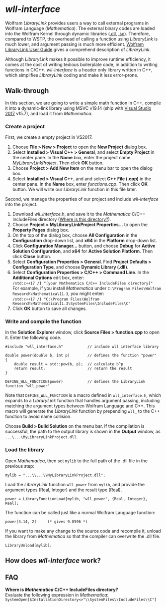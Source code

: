 # *wll-interface*
Wolfram *LibraryLink* provides users a way to call external programs in Wolfram Language (*Mathematica*). The external binary codes are loaded into the Wolfram Kernel through dynamic libraries ([.dll](https://en.wikipedia.org/wiki/Dynamic-link_library "Dynamic-link library - Wikipedia"), [.so](https://en.wikipedia.org/wiki/Library_(computing)#Shared_libraries "Library (computing) - Wikipedia")). Therefore, compared to WSTP, the overhead of calling a function using *LibraryLink* is much lower, and argument passing is much more efficient. [Wolfram LibraryLink User Guide](http://reference.wolfram.com/language/LibraryLink/tutorial/Overview.html) gives a comprehend description of *LibraryLink*.

Although *LibraryLink* makes it possible to improve runtime efficiency, it comes at the cost of writing tedious boilerplate code, in addition to writing functions in C/C++. *wll-interface* is a header only library written in C++, which simplifies *LibraryLink* coding and make it less error-prone. 

## Walk-through

In this section, we are going to write a simple math function in C++, compile it into a dynamic-link library using MSVC v19.14 (ship with [Visual Studio 2017](https://visualstudio.microsoft.com/vs/) v15.7), and load it from *Mathematica*.

### Create a project

First, we create a empty project in VS2017.

1. Choose **File > New > Project** to open the **New Project** dialog box.
2. Select **Installed > Visual C++ > General**, and select **Empty Project** in the center pane. In the **Name** box, enter the project name *MyLibraryLinkProject*. Then click **OK** button.
4. Choose **Project > Add New Item** on the menu bar to open the dialog box.
5. Select **Installed > Visual C++**, and and select **C++ File (.cpp)** in the center pane. In the **Name** box, enter *functions.cpp*. Then click **OK** button. We will write our *LibraryLink* function in this file later.

Second, we manage the properties of our project and include *wll-interface* into the project.

1. Download *wll_interface.h*, and save it to the *Mathematica* C/C++ IncludeFiles directory ([Where is this directory?](#faq)).
2. Choose **Project > MyLibraryLinkProject Properties...** to open the **Property Pages** dialog box. 
3. On the top of the dialog box, choose **All Configuration** in the **Configuration** drop-down list, and **x64** in the **Platform** drop-down list. 
4. Click **Configuration Manager...** button, and choose **Debug** for **Active Solution Configuration**, and **x64** for **Active Solution Platform**. Then click **Close** button. 
5. Select **Configuration Properties > General**. Find **Project Defaults > Configuration Type**, and choose **Dynamic Library (.dll)**. 
6. Select **Configuration Properties > C/C++ > Command Line**. In the **Additional Options** edit box, enter:  
`/std:c++17 /I "[your Mathematica C/C++ IncludeFiles directory]"`  
For example, if you install *Mathematica* under `C:\Program Files\Wolfram Research\Mathematica\11.3`, you might enter:  
`/std:c++17 /I "C:\Program Files\Wolfram Research\Mathematica\11.3\SystemFiles\IncludeFiles\C"` 
7. Click **OK** button to save all changes.  

### Write and compile the function

In the **Solution Explorer** window, click **Source Files > function.cpp** to open it. Enter the following code. 

    #include "wll_interface.h"           // include wll interface library
    
    double power(double b, int p)        // defines the function "power"
    {
        double result = std::pow(b, p);  // calculate b^p
        return result;                   // return the result
    }
    
    DEFINE_WLL_FUNCTION(power)           // defines the LibraryLink function "wll_power"

Note that `DEFINE_WLL_FUNCTION` is a macro defined in `wll_interface.h`, which expands to a *LibraryLink* function that handles argument passing, including matching the argument types between Wolfram Language and C++. This macro will generate the *LibraryLink* function by prepending `wll_` to the C++ function to avoid name collision. 

Choose **Build > Build Solution** on the menu bar. If the compilation is successful, the path to the output library is shown in the **Output** window, as `...\...\MyLibraryLinkProject.dll`.

### Load the library

Open *Mathematica*, then set `mylib` to the full path of the .dll file in the previous step:

    mylib = "...\\...\\MyLibraryLinkProject.dll";

Load the *LibraryLink* function `wll_power` from `mylib`, and provide the argument types (Real, Integer) and the result type (Real). 

    power = LibraryFunctionLoad[mylib, "wll_power", {Real, Integer}, Real];

The function can be called just like a normal Wolfram Language function: 

    power[3.14, 2]     (* gives 9.8596 *)

If you want to make any change to the source code and recompile it, unload the library from *Mathematica* so that the compiler can overwrite the .dll file.

    LibraryUnload[mylib];


## How does *wll-interface* work?


## FAQ

**Where is *Mathematica* C/C++ IncludeFiles directory?**  
Evaluate the following expression in *Mathematica*:   
`SystemOpen[$InstallationDirectory<>"\\SystemFiles\\IncludeFiles\\C"]`



